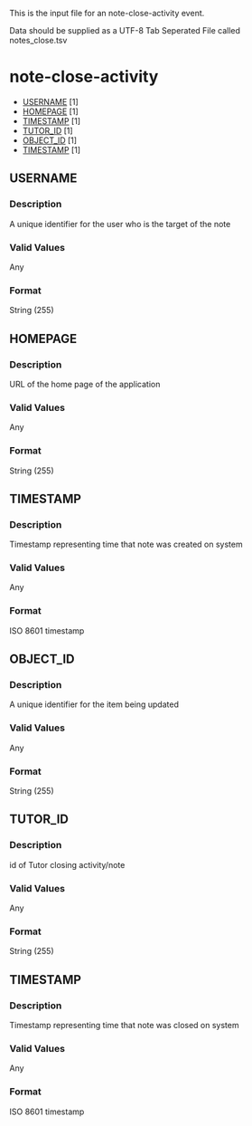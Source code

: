 This is the input file for an note-close-activity event.

Data should be supplied as a UTF-8 Tab Seperated File called notes_close.tsv

# note-close-activity

* [USERNAME](#username) [1]
* [HOMEPAGE](#homepage) [1]
* [TIMESTAMP](#timestamp) [1]
* [TUTOR_ID](#tutor_id) [1]
* [OBJECT_ID](#item_id) [1]
* [TIMESTAMP](#timestamp) [1]



## USERNAME 
### Description

A unique identifier for the user who is the target of the note


### Valid Values
Any

### Format
String (255)


## HOMEPAGE 
### Description
URL of the home page of the application

### Valid Values
Any

### Format
String (255)


## TIMESTAMP
### Description

Timestamp representing time that note was created on system


### Valid Values
Any

### Format
ISO 8601 timestamp

## OBJECT_ID 
### Description

A unique identifier for the item being updated

### Valid Values
Any

### Format
String (255)

## TUTOR_ID
### Description

id of Tutor closing activity/note


### Valid Values
Any

### Format
String (255)

## TIMESTAMP
### Description

Timestamp representing time that note was closed on system


### Valid Values
Any

### Format
ISO 8601 timestamp
